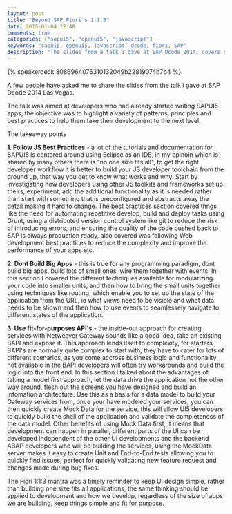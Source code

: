 ```yaml
---
layout: post
title: "Beyond SAP Fiori's 1:1:3"
date: 2015-01-04 22:48
comments: true
categories: ["sapui5", "openui5", "javascript"]
keywords: "sapui5, openui5, javascript, dcode, fiori, SAP"
description: "The slides from a talk i gave at SAP Dcode 2014, covers some of the best practice for buildig SAPUI5 apps"
---
```


{% speakerdeck 8086964076310132049b22819074b7b4 %}

A few people have asked me to share the slides from the talk i gave at SAP Dcode 2014 Las Vegas.

The talk was aimed at developers who had already started writing SAPUI5 apps, the objective was to highlight a variety of patterns, principles and best practices to help them take their development to the next level.

The takeaway points

**1. Follow JS Best Practices** - a lot of the tutorials and documentation for SAPUI5 is centered around using Eclipse as an IDE, in my opinoin which is shared by many others there is "no one size fits all", to get the right developer workflow it is better to build your JS developer toolchain from the ground up, that way you get to know what works and why. Start by investigating how developers using other JS toolkits and frameworks set up theirs, experiment, add the additional functionality as it is needed rather than start with something that is preconfigured and abstracts away the detail making it hard to change. The best practices section covered thngs like the need for automating repetitive develop, build and deploy tasks using Grunt, using a distributed version control system like git to reduce the risk of introducing errors, and ensuring the quality of the code pushed back to SAP is always production ready, also covered was following Web development best practices to reduce the complexity and improve the performance of your apps etc.

**2. Dont Build Big Apps** - this is true for any programming paradigm, dont build big apps, build lots of small ones, wire them together with events. In this section I covered the different techniques available for modularizing your code into smaller units, and then how to bring the small units together using techniques like routing, which enable you to set up the state of the application from the URL, ie what views need to be visible and what data needs to be shown and then how to use events to seamlessely navigate to different states of the application. 

**3. Use fit-for-purposes API's** - the inside-out approach for creating services with Netweaver Gateway sounds like a good idea, take an existing BAPI and expose it. This approach lends itself to complexity, for starters BAPI's are normally quite complex to start with, they have to cater for lots of different scenarios, as you come accross business logic and functionality not available in the BAPI developers will often try workarounds and build the logic into the front end. In this section I talked about the advantages of taking a model first approach, let the data drive the application not the other way around, flesh out the screens you have designed and build an infomation architecture. Use this as a basis for a data model to build your Gateway services from, once your have modeled your services, you can then quickly create Mock Data for the service, this will allow UI5 developers to quickly build the shell of the application and validate the completeness of the data model. Other benefits of using Mock Data first, it means that development can happen in parallel, different parts of the UI can be developed independent of the other UI developments and the backend ABAP developers who will be building the services, using the MockData server makes it easy to create Unit and End-to-End tests allowing you to quickly find issues, perfect for quickly validating new feature request and changes made during bug fixes.

The Fiori 1:1:3 mantra was a timely reminder to keep UI design simple, rather than building one size fits all applications, the same thinking should be applied to development and how we develop, regardless of the size of apps we are building, keep things simple and fit for purpose.